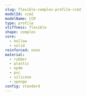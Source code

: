 ```yaml
---
slug: flexible-complex-profile-ccm2
modelId: ccm2
modelName: CCM
type: profile
stiffness: flexible
shape: complex
core:
  - hollow
  - solid
reinforced: none
material:
  - rubber
  - plastic
  - epdm
  - pvc
  - silicone
  - sponge
config: standard
---
```

